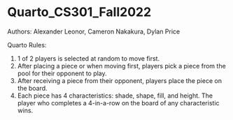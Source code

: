 # Quarto_CS301_Fall2022
Authors: Alexander Leonor, Cameron Nakakura, Dylan Price

Quarto Rules:
  1. 1 of 2 players is selected at random to move first.
  2. After placing a piece or when moving first, players pick a piece from the pool for their opponent to play.
  3. After receiving a piece from their opponent, players place the piece on the board.
  4. Each piece has 4 characteristics: shade, shape, fill, and height. The player who completes a 4-in-a-row on the board of any characteristic wins.
